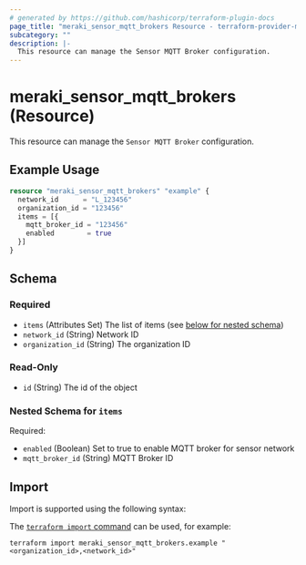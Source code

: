 ```yaml
---
# generated by https://github.com/hashicorp/terraform-plugin-docs
page_title: "meraki_sensor_mqtt_brokers Resource - terraform-provider-meraki"
subcategory: ""
description: |-
  This resource can manage the Sensor MQTT Broker configuration.
---
```


# meraki_sensor_mqtt_brokers (Resource)

This resource can manage the `Sensor MQTT Broker` configuration.

## Example Usage

```terraform
resource "meraki_sensor_mqtt_brokers" "example" {
  network_id      = "L_123456"
  organization_id = "123456"
  items = [{
    mqtt_broker_id = "123456"
    enabled        = true
  }]
}
```

<!-- schema generated by tfplugindocs -->
## Schema

### Required

- `items` (Attributes Set) The list of items (see [below for nested schema](#nestedatt--items))
- `network_id` (String) Network ID
- `organization_id` (String) The organization ID

### Read-Only

- `id` (String) The id of the object

<a id="nestedatt--items"></a>
### Nested Schema for `items`

Required:

- `enabled` (Boolean) Set to true to enable MQTT broker for sensor network
- `mqtt_broker_id` (String) MQTT Broker ID

## Import

Import is supported using the following syntax:

The [`terraform import` command](https://developer.hashicorp.com/terraform/cli/commands/import) can be used, for example:

```shell
terraform import meraki_sensor_mqtt_brokers.example "<organization_id>,<network_id>"
```
